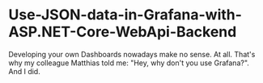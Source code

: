 # Use-JSON-data-in-Grafana-with-ASP.NET-Core-WebApi-Backend
Developing your own Dashboards nowadays make no sense. At all. That's why my colleague Matthias told me: "Hey, why don't you use Grafana?". And I did.
